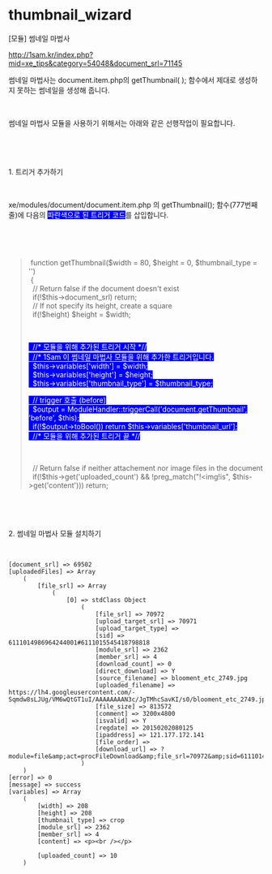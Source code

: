 # thumbnail_wizard
[모듈] 썸네일 마법사


http://1sam.kr/index.php?mid=xe_tips&category=54048&document_srl=71145

<p>썸네일 마법사는 document.item.php의 getThumbnail( ); 함수에서 제대로 생성하지 못하는 썸네일을 생성해 줍니다.</p>
<p><br /></p>
<p>썸네일 마법사 모듈을 사용하기 위해서는 아래와 같은 선행작업이 필요합니다.</p>
<p><br /></p>
<p><br /></p>
<p>1. 트리거 추가하기</p>
<p><br /></p>
<p>xe/modules/document/document.item.php 의 getThumbnail(); 함수(777번째 줄)에 다음의 <span style="color: rgb(255, 255, 255); background-color: rgb(0, 0, 255);">파란색으로 된&nbsp;트리거 코드</span>를 삽입합니다.</p>
<p><br /></p>
<p><br /></p>
<blockquote class="q4"><p>&nbsp;function getThumbnail($width = 80, $height = 0, $thumbnail_type = '')<br />&nbsp;{<br />&nbsp;&nbsp;// Return false if the document doesn't exist<br />&nbsp;&nbsp;if(!$this-&gt;document_srl) return;<br />&nbsp;&nbsp;// If not specify its height, create a square<br />&nbsp;&nbsp;if(!$height) $height = $width;</p>
<p><br /></p>
<p><span style="color: rgb(255, 255, 255); background-color: rgb(0, 0, 255);">&nbsp;&nbsp;//* 모듈을 위해 추가된 트리거 시작 *//</span><br /><span style="color: rgb(255, 255, 255); background-color: rgb(0, 0, 255);">&nbsp;&nbsp;//* 1Sam 이 썸네일 마법사 모듈을 위해 추가한 트리거입니다.</span><br /><span style="color: rgb(255, 255, 255); background-color: rgb(0, 0, 255);">&nbsp;&nbsp;$this-&gt;variables['width'] = $width;</span><br /><span style="color: rgb(255, 255, 255); background-color: rgb(0, 0, 255);">&nbsp;&nbsp;$this-&gt;variables['height'] = $height;</span><br /><span style="color: rgb(255, 255, 255); background-color: rgb(0, 0, 255);">&nbsp;&nbsp;$this-&gt;variables['thumbnail_type'] = $thumbnail_type;</span></p>
<span style="color: rgb(255, 255, 255); background-color: rgb(0, 0, 255);">
</span><p><span style="color: rgb(255, 255, 255); background-color: rgb(0, 0, 255);">&nbsp;&nbsp;// trigger 호출 (before)</span><br /><span style="color: rgb(255, 255, 255); background-color: rgb(0, 0, 255);">&nbsp;&nbsp;$output = ModuleHandler::triggerCall('document.getThumbnail', 'before', $this);</span><br /><span style="color: rgb(255, 255, 255); background-color: rgb(0, 0, 255);">&nbsp;&nbsp;if(!$output-&gt;toBool()) return $this-&gt;variables['thumbnail_url'];</span><br /><span style="color: rgb(255, 255, 255); background-color: rgb(0, 0, 255);">&nbsp;&nbsp;//* 모듈을 위해 추가된 트리거 끝 *//</span></p>
<p><br /></p>
<p>&nbsp;&nbsp;// Return false if neither attachement nor image files in the document<br />&nbsp;&nbsp;if(!$this-&gt;get('uploaded_count') &amp;&amp; !preg_match("!&lt;img!is", $this-&gt;get('content'))) return;<br /></p>
</blockquote><p><br /></p>
<p>

</p>
<p><br /></p>
<p>2. 썸네일 마법사 모듈 설치하기</p>
<p><br />
</p>




    [document_srl] => 69502
    [uploadedFiles] => Array
        (
            [file_srl] => Array
                (
                    [0] => stdClass Object
                        (
                            [file_srl] => 70972
                            [upload_target_srl] => 70971
                            [upload_target_type] => 
                            [sid] => 6111014986964244001#6111015545418798818
                            [module_srl] => 2362
                            [member_srl] => 4
                            [download_count] => 0
                            [direct_download] => Y
                            [source_filename] => blooment_etc_2749.jpg
                            [uploaded_filename] => https://lh4.googleusercontent.com/-Sqmdw8sLJUg/VM6wQtGT1uI/AAAAAAAAN3c/JgTMhcSavKI/s0/blooment_etc_2749.jpg
                            [file_size] => 813572
                            [comment] => 3200x4800
                            [isvalid] => Y
                            [regdate] => 20150202080125
                            [ipaddress] => 121.177.172.141
                            [file_order] => 
                            [download_url] => ?module=file&amp;act=procFileDownload&amp;file_srl=70972&amp;sid=6111014986964244001#6111015545418798818&amp;module_srl=2362
                        )
        )
    [error] => 0
    [message] => success
    [variables] => Array
        (
            [width] => 208
            [height] => 208
            [thumbnail_type] => crop
            [module_srl] => 2362
            [member_srl] => 4
            [content] => <p><br /></p>

            [uploaded_count] => 10
        )
